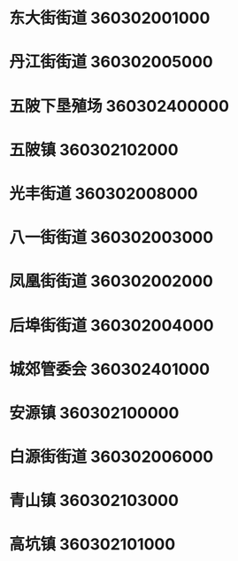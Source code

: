 # 东大街街道 360302001000
# 丹江街街道 360302005000
# 五陂下垦殖场 360302400000
# 五陂镇 360302102000
# 光丰街道 360302008000
# 八一街街道 360302003000
# 凤凰街街道 360302002000
# 后埠街街道 360302004000
# 城郊管委会 360302401000
# 安源镇 360302100000
# 白源街街道 360302006000
# 青山镇 360302103000
# 高坑镇 360302101000
